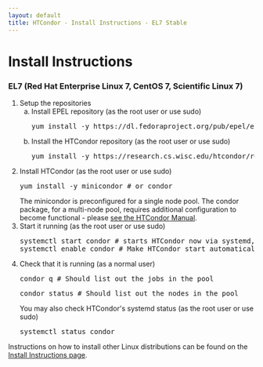 ```yaml
---
layout: default
title: HTCondor - Install Instructions - EL7 Stable
---
```


<h1>Install Instructions</h1>


<!-- Page body -->

<h3>EL7 (Red Hat Enterprise Linux 7, CentOS 7, Scientific Linux 7)</h3>
<ol>
    <li>
        Setup the repositories
        <ol type="a">
            <li>
                Install EPEL repository (as the root user or use sudo)
                <pre>yum install -y https://dl.fedoraproject.org/pub/epel/epel-release-latest-7.noarch.rpm</pre>
            </li>
            <li>
                Install the HTCondor repository (as the root user or use sudo)
                <pre>yum install -y https://research.cs.wisc.edu/htcondor/repo/8.8/el7/release/htcondor-release-8.8-1.el7.noarch.rpm</pre>
            </li>
        </ol>
    </li>
    <li>
        Install HTCondor (as the root user or use sudo)
        <pre>yum install -y minicondor # or condor</pre>
        The minicondor is preconfigured for a single node pool.
        The condor package, for a multi-node pool, requires additional configuration to become functional - please <a href="https://htcondor.readthedocs.io/en/latest/admin-manual/quick-start-condor-pool.html?highlight=quick%20start#quick-start-setting-up-an-htcondor-pool">see the HTCondor Manual</a>.
    </li>
    <li>
        Start it running (as the root user or use sudo)
        <pre>systemctl start condor # starts HTCondor now via systemd, or do "condor_master" without systemd
systemctl enable condor # Make HTCondor start automatically via systemd when booting</pre>
    </li>
    <li>
        Check that it is running (as a normal user)
        <pre>condor_q # Should list out the jobs in the pool</pre>
        <pre>condor_status # Should list out the nodes in the pool</pre>
        You may also check HTCondor's systemd status (as the root user or use sudo)
        <pre>systemctl status condor</pre>
    </li>
</ol>

<p>
    Instructions on how to install other Linux distributions can be found on the <a href="{{ '/instructions' | relative_url }}">Install Instructions page</a>.
</p>